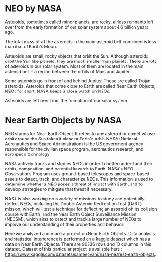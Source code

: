 # NEO by NASA
Asteroids, sometimes called minor planets, are rocky, airless remnants left over from the early formation of our solar system about 4.6 billion years ago.

The total mass of all the asteroids in the main asteroid belt combined is less than that of Earth's Moon.

Asteroids are small, rocky objects that orbit the Sun. Although asteroids orbit the Sun like planets, they are much smaller than planets.
There are lots of asteroids in our solar system. Most of them are located in the main asteroid belt – a region between the orbits of Mars and Jupiter.

Some asteroids go in front of and behind Jupiter. These are called Trojan asteroids. Asteroids that come close to Earth are called Near Earth Objects, NEOs for short. NASA keeps a close watch on NEOs.

Asteroids are left over from the formation of our solar system.

# Near Earth Objects by NASA
NEO stands for Near-Earth Object. It refers to any asteroid or comet whose orbit around the Sun takes it close to Earth's orbit. NASA (National Aeronautics and Space Administration) is the US government agency responsible for the civilian space program, aeronautics research, and aerospace technology.

NASA actively tracks and studies NEOs in order to better understand their orbits, composition, and potential hazards to Earth. NASA's NEO Observations Program uses ground-based telescopes and space-based assets to detect, track, and characterize NEOs. This information is used to determine whether a NEO poses a threat of impact with Earth, and to develop strategies to mitigate that threat if necessary.

NASA is also working on a variety of missions to study and potentially deflect NEOs, including the Double Asteroid Redirection Test (DART) mission, which will test a technique for deflecting an asteroid off its collision course with Earth, and the Near Earth Object Surveillance Mission (NEOSM), which aims to detect and track a large number of NEOs to improve our understanding of their properties and behavior.

Here we analyzed and made a project on Near Earth Objects. Data analysis and statistical interference is performed on a kaggle dataset which has a data on Near Earth Objects. There are 90836 rows and 10 columns in this dataset. Dataset of this particular project is available here : https://www.kaggle.com/datasets/sameepvani/nasa-nearest-earth-objects.
